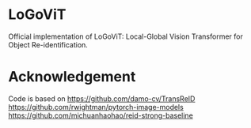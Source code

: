 # LoGoViT
Official implementation of LoGoViT: Local-Global Vision Transformer for Object Re-identification.

# Acknowledgement
Code is based on 
https://github.com/damo-cv/TransReID \
https://github.com/rwightman/pytorch-image-models \
https://github.com/michuanhaohao/reid-strong-baseline
